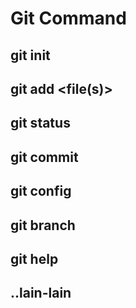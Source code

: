 # Git Command
## git init
## git add <file(s)>
## git status
## git commit
## git config
## git branch
## git help
## ..lain-lain
